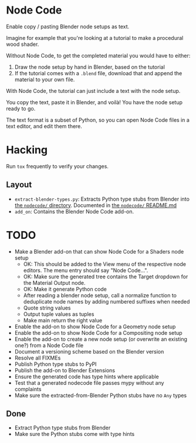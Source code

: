 # Node Code

Enable copy / pasting Blender node setups as text.

Imagine for example that you're looking at a tutorial to make a procedural wood
shader.

Without Node Code, to get the completed material you would have to either:

1. Draw the node setup by hand in Blender, based on the tutorial
2. If the tutorial comes with a `.blend` file, download that and append the
   material to your own file.

With Node Code, the tutorial can just include a text with the node setup.

You copy the text, paste it in Blender, and voilà! You have the node setup ready to
go.

The text format is a subset of Python, so you can open Node Code files in a text
editor, and edit them there.

# Hacking

Run `tox` frequently to verify your changes.

## Layout

- `extract-blender-types.py`: Extracts Python type stubs from Blender into [the
  `nodecode/` directory](nodecode/). Documented in [the `nodecode/`
  README.md](nodecode/README.md)
- `add_on`: Contains the Blender Node Code add-on.

# TODO

- Make a Blender add-on that can show Node Code for a Shaders node setup
  - OK: This should be added to the View menu of the respective node editors.
    The menu entry should say "Node Code...".
  - OK: Make sure the generated tree contains the Target dropdown for the
    Material Output node.
  - OK: Make it generate Python code
  - After reading a blender node setup, call a normalize function to deduplicate
    node names by adding numbered suffixes when needed
  - Quote string values
  - Output tuple values as tuples
  - Make main return the right value
- Enable the add-on to show Node Code for a Geometry node setup
- Enable the add-on to show Node Code for a Compositing node setup
- Enable the add-on to create a new node setup (or overwrite an existing one?)
  from a Node Code file
- Document a versioning scheme based on the Blender version
- Resolve all FIXMEs
- Publish Python type stubs to PyPI
- Publish the add-on to Blender Extensions
- Ensure the generated code has type hints where applicable
- Test that a generated nodecode file passes mypy without any complaints
- Make sure the extracted-from-Blender Python stubs have no `Any` types

## Done

- Extract Python type stubs from Blender
- Make sure the Python stubs come with type hints
